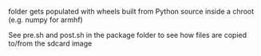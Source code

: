 folder gets populated with wheels built from Python source inside a chroot (e.g. numpy for armhf)

See pre.sh and post.sh in the package folder to see how files are copied to/from the sdcard image
